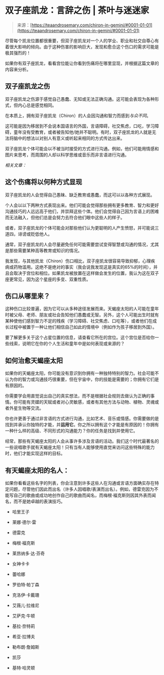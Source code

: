 <!--yml

类别：未分类

日期：2024年06月12日18:22:39

-->

# 双子座凯龙：言辞之伤 | 茶叶与迷迷家

> 来源：[https://teaandrosemary.com/chiron-in-gemini/#0001-01-01](https://teaandrosemary.com/chiron-in-gemini/#0001-01-01)

尽管每个凯龙位置都很重要，但双子座凯龙对一个人的学业、职业和社交自尊心有着很大影响的倾向。由于这种伤害的影响巨大，发现和愈合这个伤口的需求可能是极其强烈的！

如果你有双子座凯龙，看看宫位能让你看到伤痛将在哪里显现，并根据这篇文章的内容来分析。

## 双子座凯龙之伤

双子座凯龙之伤源于感觉自己愚蠢、无知或无法正确沟通。这可能会表现为各种形式，但内心总是感觉相同。

在本质上，拥有双子座凯龙（Chiron）的人会因沟通和智力而感到*与众不同*。

这可能是因为移居到不会说本国语言的外国，言语障碍，社交焦虑，口吃，学习障碍，童年没有受教育，或者被告知他/她并不聪明。有时，双子座凯龙的人就是无法将脑中的想法以对别人有意义或听起来相同的方式传达出来。

双子座凯龙个体可能会以不被当时接受的方式进行沟通。例如，他们可能用情感和图片来思考，而周围的人却以科学思维或音乐而非言语进行沟通。

*相关文章：*

## 这个伤痛将以何种方式显现

双子座凯龙的人会觉得自己愚昧、缺乏教育或愚蠢，而这可以以各种方式展现。

个人会以以下两种方式表现出来。他们可能会觉得那些拥有更多教育、智力和更好沟通技巧的人远远高于他们，并崇拜这些个体。他们会觉得自己因为言语上的困难而无法融入，但他们总是会努力去符合他们眼中这些人的样子。

或者，双子座凯龙的个体可能会对那些他们认为更聪明的人产生愤怒，并可能说三道四，诽谤或贬低他人。

通常，双子座凯龙的人会尽量避免任何可能需要尝试变得智慧或沟通的情况，尤其是那些需要某种高等教育或知识的情况。

我发现，与其他凯龙（Chiron）伤口相比，双子座凯龙很容易导致抑郁，心理疾病或药物滥用。这绝不是绝对的事实（我会说我发现这是真实的65%的时间），并且会取决于宫位和相位。如果凯龙被放置在这样做会发生的位置，我认为这在双子座更常见，因为这个星座的多变、双重性质。

## 伤口从哪里来？

这种伤口比较普遍，因为它可以从多种途径发展而来。天蝎座太阳的人可能在童年时被父母、老师、朋友或社会告知他们愚蠢或无智。另外，这个人可能出生时就有某种使他们感到智力不足的残疾（学习障碍、社交焦虑、口吃等），或者他们在成长过程中被置于一种让他们相信自己如此的情境中（例如作为孩子移居到外国）。

要了解更多关于这个占星位置的信息，请查看它所在的宫位。这个宫位是否给你一些线索，说明它在你的个人生活和童年中是如何表现或来源的？

## 如何治愈天蝎座太阳

如果你的天蝎座太阳，你可能没有意识到你拥有一种独特特别的智力。社会可能不认为你的智力或沟通技巧很重要，但在宇宙中，你的技能是需要的；你拥有它们是有原因的。

你需要学会用直觉说出自己的真实想法，而不是根据社会规则去做认为正确的事情。你可能有灵媒的天赋或者对心灵敏感，或者有其他方法与动物、植物、灵魂或者外星生物等交流。

你也许更善于通过非言语的方式进行沟通，比如艺术、音乐或情感。你需要做的是找到并承认你独特的才能，并**运用它**。你之所以拥有这个才能是有原因的！你拥有一种什么样的高级、不同形式的沟通能力？你的任务是找到并使用它。

经常，那些有天蝎座太阳的人会从事许多涉及言语的活动。我们这个时代最著名的一些说唱歌手就有天蝎座太阳！只有当有人能够使用直觉来访问这些特殊的能力时，他们才能实现这样的目标。

## 有天蝎座太阳的名人：

如果你看看这些名字的列表，你会注意到许多这些人在沟通或言语方面确实存在特定问题，尽管他们因此而出名（许多人因唱歌/表演而出名）。例如，德雷克因为不能写自己的歌曲或成功地创作自己的歌曲而闻名，而梅根·福克斯则因其外表而闻名，而不是她卓越的表演技巧。

+   哈里王子

+   莱娜·德尔·雷

+   德雷克

+   梅根·福克斯

+   莱昂纳多·达·芬奇

+   女神卡卡

+   蕾哈娜

+   罗伯特·帕丁森

+   克洛伊·卡戴珊

+   艾薇儿·拉维尼

+   艾萨克·牛顿

+   基拉·奈特莉

+   希亚·拉博夫

+   勒布朗·詹姆斯

+   凯莎

+   基特·哈灵顿
